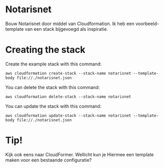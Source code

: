 
# Notarisnet

Bouw Notarisnet door middel van Cloudformation. Ik heb een voorbeeld-template van een stack bijgevoegd als inspiratie.

# Creating the stack

Create the example stack with this command:

```
aws cloudformation create-stack --stack-name notarisnet --template-body file://./notarisnet.json
```

You can delete the stack with this command:

```
aws cloudformation delete-stack --stack-name notarisnet
```

You can update the stack with this command:

```
aws cloudformation update-stack --stack-name notarisnet --template-body file://./notarisnet.json
```

# Tip!

Kijk ook eens naar CloudFormer. Wellicht kun je Hiermee een template maken voor een bestaande configuratie?
